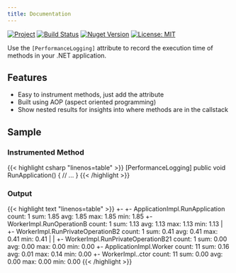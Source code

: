```yaml
---
title: Documentation
---
```


<!-- markdownlint-capture -->
<!-- markdownlint-disable MD033 -->

<span class="badge-placeholder">[![Project](https://img.shields.io/badge/project-gitlab-brightgreen?style=flat&logo=gitlab)](https://gitlab.com/hectorjsmith/csharp-performance-recorder/)</span>
<span class="badge-placeholder">[![Build Status](https://gitlab.com/hectorjsmith/csharp-performance-recorder/badges/develop/pipeline.svg)](https://gitlab.com/hectorjsmith/csharp-performance-recorder/commits/develop)</span>
<span class="badge-placeholder">[![Nuget Version](https://user-content.gitlab-static.net/b9d2e4b793a5d69da23c0777e858fa6405ef1b71/68747470733a2f2f62616467656e2e6e65742f6e756765742f762f506572666f726d616e63655265636f726465722f6c6174657374)](https://www.nuget.org/packages/PerformanceRecorder/)</span>
<span class="badge-placeholder">[![License: MIT](https://img.shields.io/badge/license-MIT-brightgreen)](https://gitlab.com/hectorjsmith/csharp-performance-recorder/-/blob/develop/LICENSE)</span>

<!-- markdownlint-restore -->

Use the `[PerformanceLogging]` attribute to record the execution time of methods in your .NET application.

## Features

- Easy to instrument methods, just add the attribute
- Built using AOP (aspect oriented programming)
- Show nested results for insights into where methods are in the callstack

## Sample

### Instrumented Method

{{< highlight csharp "linenos=table" >}}
[PerformanceLogging]
public void RunApplication()
{
    // ...
}
{{< /highlight >}}

### Output

{{< highlight text "linenos=table" >}}
+-
   +- ApplicationImpl.RunApplication              count:  1  sum: 1.85  avg: 1.85  max: 1.85  min: 1.85
      +- WorkerImpl.RunOperationB                 count:  1  sum: 1.13  avg: 1.13  max: 1.13  min: 1.13
      |  +- WorkerImpl.RunPrivateOperationB2      count:  1  sum: 0.41  avg: 0.41  max: 0.41  min: 0.41
      |  |  +- WorkerImpl.RunPrivateOperationB21  count:  1  sum: 0.00  avg: 0.00  max: 0.00  min: 0.00
      +- ApplicationImpl.Worker                   count: 11  sum: 0.16  avg: 0.01  max: 0.14  min: 0.00
         +- WorkerImpl..ctor                      count: 11  sum: 0.00  avg: 0.00  max: 0.00  min: 0.00
{{< /highlight >}}

